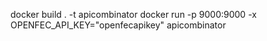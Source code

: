 docker build . -t apicombinator
docker run -p 9000:9000 -x OPENFEC_API_KEY="openfecapikey" apicombinator

